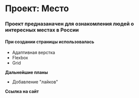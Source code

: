 # Проект: Место

### Проект предназаначен для ознакомления людей о интересных местах в России

#### При создании страницы использовалась
* Адаптивная верстка
* Flexbox
* Grid

**Дальнейшие планы**

* Добавление "лайков"


**Ссылка на сайт**
